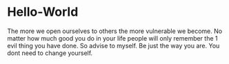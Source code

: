 # Hello-World
The more we open ourselves to others the more vulnerable we become.
No matter how much good you do in your life people will only remember the 1 evil thing you have done.
So advise to myself. Be just the way you are. You dont need to change yourself.

